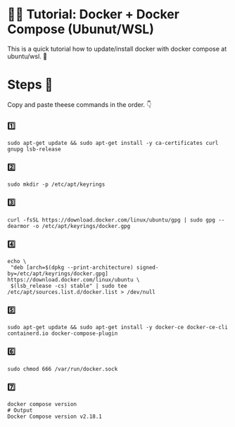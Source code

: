 # 👨‍💻 Tutorial: Docker + Docker Compose (Ubunut/WSL)
This is a quick tutorial how to update/install docker with docker compose at ubuntu/wsl. 🐳

# Steps 📝
Copy and paste theese commands in the order. 👇
### 1️⃣ 
```shell
sudo apt-get update && sudo apt-get install -y ca-certificates curl gnupg lsb-release
```
### 2️⃣ 
```shell
sudo mkdir -p /etc/apt/keyrings
```
### 3️⃣
```shell
curl -fsSL https://download.docker.com/linux/ubuntu/gpg | sudo gpg --dearmor -o /etc/apt/keyrings/docker.gpg
```
### 4️⃣
```shell
echo \
 "deb [arch=$(dpkg --print-architecture) signed-by=/etc/apt/keyrings/docker.gpg] https://download.docker.com/linux/ubuntu \
 $(lsb_release -cs) stable" | sudo tee /etc/apt/sources.list.d/docker.list > /dev/null
``` 
### 5️⃣
```shell
sudo apt-get update && sudo apt-get install -y docker-ce docker-ce-cli containerd.io docker-compose-plugin
``` 
### 6️⃣
```shell
sudo chmod 666 /var/run/docker.sock
```
### 7️⃣ 
```shell
docker compose version
# Output
Docker Compose version v2.18.1
```